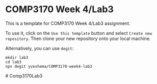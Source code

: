 # COMP3170 Week 4/Lab3

This is a template for COMP3170 Week 4/Lab3 assignment.

To use it, click on the `Use this template` button and select `Create new repository`.
Then clone your new repository onto your local machine.

Alternatively, you can use `degit`:

```
mkdir lab3
cd lab3
npx degit yveshema/COMP3170-week4-lab3
```

#   C o m p 3 1 7 0 L a b 3  
 